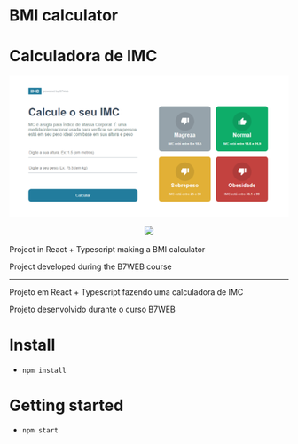 # BMI calculator
# Calculadora de IMC

![Desktop](https://github.com/glauberbandeira/react_calc_imc/blob/main/src/assets/home_desktop.png)

<p align="center">
  <img src="https://github.com/glauberbandeira/react_calc_imc/blob/main/src/assets/home_mobile.jpeg)">
</p>

Project in React + Typescript making a BMI calculator

Project developed during the B7WEB course
______________________________________

Projeto em React + Typescript fazendo uma calculadora de IMC

Projeto desenvolvido durante o curso B7WEB

# Install

- `npm install`

# Getting started

- `npm start`